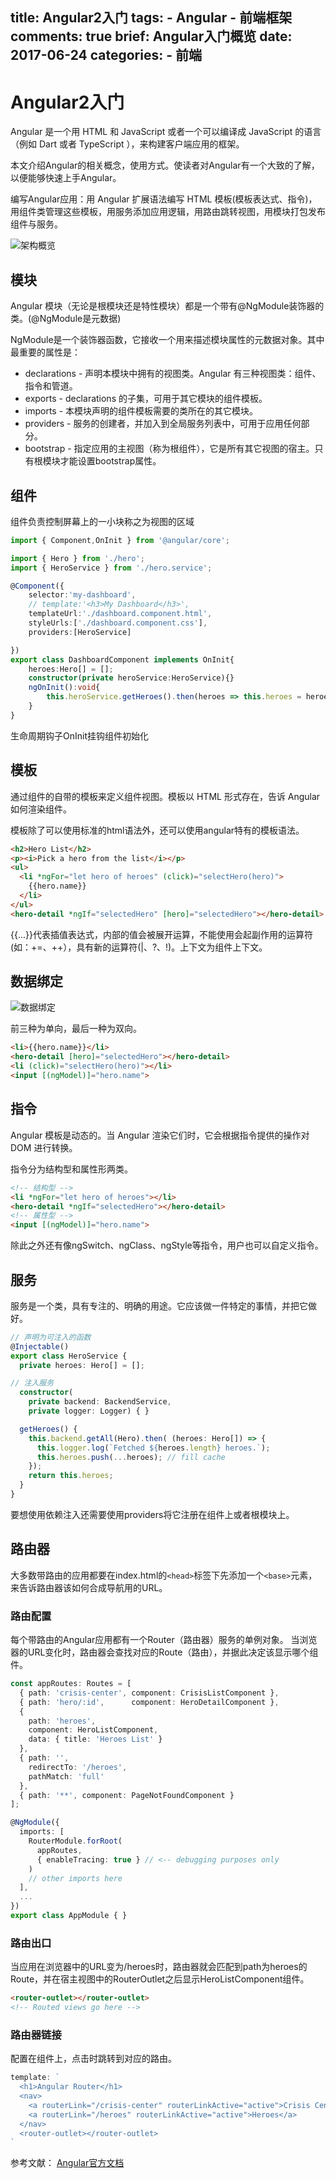 title: Angular2入门
tags:
    - Angular
    - 前端框架
comments: true
brief: Angular入门概览
date: 2017-06-24
categories:
    - 前端
---
# Angular2入门
Angular 是一个用 HTML 和 JavaScript 或者一个可以编译成 JavaScript 的语言（例如 Dart 或者 TypeScript ），来构建客户端应用的框架。

本文介绍Angular的相关概念，使用方式。使读者对Angular有一个大致的了解，以便能够快速上手Angular。

<!-- more -->

编写Angular应用：用 Angular 扩展语法编写 HTML 模板(模板表达式、指令)， 用组件类管理这些模板，用服务添加应用逻辑，用路由跳转视图，用模块打包发布组件与服务。

![架构概览](overview.png)

## 模块
Angular 模块（无论是根模块还是特性模块）都是一个带有@NgModule装饰器的类。(@NgModule是元数据)

NgModule是一个装饰器函数，它接收一个用来描述模块属性的元数据对象。其中最重要的属性是：
- declarations - 声明本模块中拥有的视图类。Angular 有三种视图类：组件、指令和管道。
- exports - declarations 的子集，可用于其它模块的组件模板。
- imports - 本模块声明的组件模板需要的类所在的其它模块。
- providers - 服务的创建者，并加入到全局服务列表中，可用于应用任何部分。
- bootstrap - 指定应用的主视图（称为根组件），它是所有其它视图的宿主。只有根模块才能设置bootstrap属性。

## 组件
组件负责控制屏幕上的一小块称之为视图的区域

```ts
import { Component,OnInit } from '@angular/core';

import { Hero } from './hero';
import { HeroService } from './hero.service';

@Component({
    selector:'my-dashboard',
    // template:'<h3>My Dashboard</h3>',
    templateUrl:'./dashboard.component.html',
    styleUrls:['./dashboard.component.css'],
    providers:[HeroService]

})
export class DashboardComponent implements OnInit{
    heroes:Hero[] = [];
    constructor(private heroService:HeroService){}
    ngOnInit():void{
        this.heroService.getHeroes().then(heroes => this.heroes = heroes.slice(1,5));
    }
}
```

生命周期钩子OnInit挂钩组件初始化

## 模板
通过组件的自带的模板来定义组件视图。模板以 HTML 形式存在，告诉 Angular 如何渲染组件。

模板除了可以使用标准的html语法外，还可以使用angular特有的模板语法。

```html
<h2>Hero List</h2>
<p><i>Pick a hero from the list</i></p>
<ul>
  <li *ngFor="let hero of heroes" (click)="selectHero(hero)">
    {{hero.name}}
  </li>
</ul>
<hero-detail *ngIf="selectedHero" [hero]="selectedHero"></hero-detail>
```

&#123;&#123;...&#125;&#125;代表插值表达式，内部的值会被展开运算，不能使用会起副作用的运算符(如：+=、++），具有新的运算符(|、?、!)。上下文为组件上下文。

## 数据绑定
![数据绑定](databinding.png)

前三种为单向，最后一种为双向。

```html
<li>{{hero.name}}</li>
<hero-detail [hero]="selectedHero"></hero-detail>
<li (click)="selectHero(hero)"></li>
<input [(ngModel)]="hero.name">
```

## 指令
Angular 模板是动态的。当 Angular 渲染它们时，它会根据指令提供的操作对 DOM 进行转换。

指令分为结构型和属性形两类。

```html
<!-- 结构型 -->
<li *ngFor="let hero of heroes"></li>
<hero-detail *ngIf="selectedHero"></hero-detail>
<!-- 属性型 -->
<input [(ngModel)]="hero.name">
```

除此之外还有像ngSwitch、ngClass、ngStyle等指令，用户也可以自定义指令。

## 服务
服务是一个类，具有专注的、明确的用途。它应该做一件特定的事情，并把它做好。

```ts
// 声明为可注入的函数
@Injectable()
export class HeroService {
  private heroes: Hero[] = [];

// 注入服务
  constructor(
    private backend: BackendService,
    private logger: Logger) { }

  getHeroes() {
    this.backend.getAll(Hero).then( (heroes: Hero[]) => {
      this.logger.log(`Fetched ${heroes.length} heroes.`);
      this.heroes.push(...heroes); // fill cache
    });
    return this.heroes;
  }
}
```

要想使用依赖注入还需要使用providers将它注册在组件上或者根模块上。

## 路由器
大多数带路由的应用都要在index.html的`<head>`标签下先添加一个`<base>`元素，来告诉路由器该如何合成导航用的URL。

### 路由配置
每个带路由的Angular应用都有一个Router（路由器）服务的单例对象。 当浏览器的URL变化时，路由器会查找对应的Route（路由），并据此决定该显示哪个组件。

```ts
const appRoutes: Routes = [
  { path: 'crisis-center', component: CrisisListComponent },
  { path: 'hero/:id',      component: HeroDetailComponent },
  {
    path: 'heroes',
    component: HeroListComponent,
    data: { title: 'Heroes List' }
  },
  { path: '',
    redirectTo: '/heroes',
    pathMatch: 'full'
  },
  { path: '**', component: PageNotFoundComponent }
];

@NgModule({
  imports: [
    RouterModule.forRoot(
      appRoutes,
      { enableTracing: true } // <-- debugging purposes only
    )
    // other imports here
  ],
  ...
})
export class AppModule { }
```

### 路由出口
当应用在浏览器中的URL变为/heroes时，路由器就会匹配到path为heroes的Route，并在宿主视图中的RouterOutlet之后显示HeroListComponent组件。

```html
<router-outlet></router-outlet>
<!-- Routed views go here -->
```

### 路由器链接
配置在组件上，点击时跳转到对应的路由。
```ts
template: `
  <h1>Angular Router</h1>
  <nav>
    <a routerLink="/crisis-center" routerLinkActive="active">Crisis Center</a>
    <a routerLink="/heroes" routerLinkActive="active">Heroes</a>
  </nav>
  <router-outlet></router-outlet>
`
```

参考文献：
[Angular官方文档](https://www.angular.cn/)
